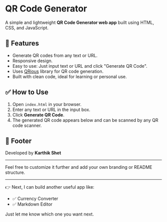
# QR Code Generator

A simple and lightweight **QR Code Generator web app** built using HTML, CSS, and JavaScript.

## 🚀 Features
- Generate QR codes from any text or URL.
- Responsive design.
- Easy to use: Just input text or URL and click "Generate QR Code".
- Uses [QRious](https://github.com/neocotic/qrious) library for QR code generation.
- Built with clean code, ideal for learning or personal use.

## ✅ How to Use
1. Open `index.html` in your browser.
2. Enter any text or URL in the input box.
3. Click **Generate QR Code**.
4. The generated QR code appears below and can be scanned by any QR code scanner.

## 💼 Footer
Developed by **Karthik Shet**

---

Feel free to customize it further and add your own branding or README structure.

---

👉 Next, I can build another useful app like:
- ✅ Currency Converter  
- ✅ Markdown Editor  

Just let me know which one you want next.
